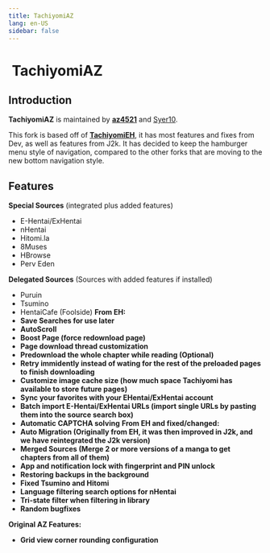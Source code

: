 ```yaml
---
title: TachiyomiAZ
lang: en-US
sidebar: false
---
```


# <img class="headerLogo" :src="$withBase('/assets/media/fork-AZ-icon.png')"> TachiyomiAZ

<ForkButtons forkName="TachiyomiAZ" downloadLink="https://api.github.com/repos/az4521/TachiyomiAZ/releases/latest" githubLink="window.open('https://github.com/az4521/TachiyomiAZ')"/>

## Introduction
**TachiyomiAZ** is maintained by **[az4521](https://github.com/az4521)** and [Syer10](https://github.com/jobobby04).

This fork is based off of **[TachiyomiEH](/forks/TachiyomiEH)**, it has most features and fixes from Dev, as well as features from J2k. It has decided to keep the hamburger menu style of navigation, compared to the other forks that are moving to the new bottom navigation style.

## Features

**Special Sources** (integrated plus added features)
- E-Hentai/ExHentai
- nHentai
- Hitomi.la
- 8Muses
- HBrowse
- Perv Eden

**Delegated Sources** (Sources with added features if installed)
- Puruin
- Tsumino
- HentaiCafe (Foolside)
**From EH:**
- **Save Searches for use later**
- **AutoScroll**
- **Boost Page (force redownload page)**
- **Page download thread customization**
- **Predownload the whole chapter while reading (Optional)**
- **Retry immidently instead of wating for the rest of the preloaded pages to finish downloading**
- **Customize image cache size (how much space Tachiyomi has available to store future pages)**
- **Sync your favorites with your EHentai/ExHentai account**
- **Batch import E-Hentai/ExHentai URLs (import single URLs by pasting them into the source search box)**
- **Automatic CAPTCHA solving**
**From EH and fixed/changed:**
- **Auto Migration (Originally from EH, it was then improved in J2k, and we have reintegrated the J2k version)**
- **Merged Sources (Merge 2 or more versions of a manga to get chapters from all of them)**
- **App and notification lock with fingerprint and PIN unlock**
- **Restoring backups in the background**
- **Fixed Tsumino and Hitomi**
- **Language filtering search options for nHentai**
- **Tri-state filter when filtering in library**
- **Random bugfixes**


**Original AZ Features:**
- **Grid view corner rounding configuration**



<img :src="$withBase('/assets/media/fork-AZ-symbol.png')">

